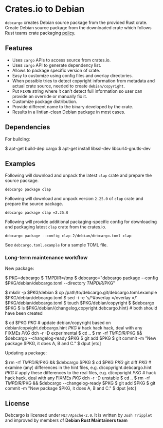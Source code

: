 Crates.io to Debian
===========================

`debcargo` creates Debian source package from the provided Rust crate. Create
Debian source package from the downloaded crate which follows Rust teams crate
packaging [policy](https://wiki.debian.org/Teams/RustPackaging/Policy).


## Features ##

 * Uses `cargo` APIs to access source from crates.io.
 * Uses `cargo` API to generate dependency list.
 * Allows to package specific version of crate.
 * Easy to customize using config files and overlay directories.
 * When possible tries to detect copyright information from metadata and actual
   crate source, needed to create `debian/copyright`.
 * Put `FIXME` string where it can't detect full information so user can
   provide an override or manually fix it.
 * Customize package distribution.
 * Provide different name to the binary developed by the crate.
 * Results in a lintian-clean Debian package in most cases.


## Dependencies

For building:

  $ apt-get build-dep cargo
  $ apt-get install libssl-dev libcurl4-gnutls-dev


## Examples ##

Following will download and unpack the latest `clap` crate and prepare the
source package.

`debcargo package clap`

Following will download and unpack version `2.25.0` of `clap` crate and prepare
the source package.

`debcargo package clap =2.25.0`

Following will provide additional packaging-specific config for downloading and
packaging latest `clap` crate from the crates.io.

`debcargo package --config clap-2/debian/debcargo.toml clap`

See `debcargo.toml.example` for a sample TOML file.


### Long-term maintenance workflow

New package:

 $ PKG=debcargo
 $ TMPDIR=/tmp
 $ debcargo="debcargo package --config $PKG/debian/debcargo.toml --directory $TMPDIR/$PKG"

 $ mkdir -p $PKG/debian
 $ cp /path/to/debcargo.git/debcargo.toml.example $PKG/debian/debcargo.toml
 $ sed -i -e 's/^#overlay =/overlay =/' $PKG/debian/debcargo.toml
 $ touch $PKG/debian/copyright
 $ $debcargo $PKG
 $ ls $PKG/debian/{changelog,copyright.debcargo.hint} # both should have been created

 $ cd $PKG
 $PKG$ # update debian/copyright based on debian/copyight.debcargo.hint
 $PKG$ # hack hack hack, deal with any FIXMEs
 $PKG$ dch -r -D experimental
 $ cd ..
 $ rm -rf $TMPDIR/$PKG && $debcargo --changelog-ready $PKG
 $ git add $PKG
 $ git commit -m "New package $PKG, it does A, B and C."
 $ dput [etc]

Updating a package:

 $ rm -rf $TMPDIR/$PKG && $debcargo $PKG
 $ cd $PKG
 $PKG$ git diff
 $PKG$ # examine (any) differences in the hint files, e.g. d/copyright.debcargo.hint
 $PKG$ # apply these differences to the real files, e.g. d/copyright
 $PKG$ # hack hack hack, deal with any FIXMEs
 $PKG$ dch -r -D unstable
 $ cd ..
 $ rm -rf $TMPDIR/$PKG && $debcargo --changelog-ready $PKG
 $ git add $PKG
 $ git commit -m "New package $PKG, it does A, B and C."
 $ dput [etc]


## License ##

Debcargo is licensed under `MIT/Apache-2.0`. It is written by `Josh Tripplet`
and improved by members of **Debian Rust Maintainers team**
